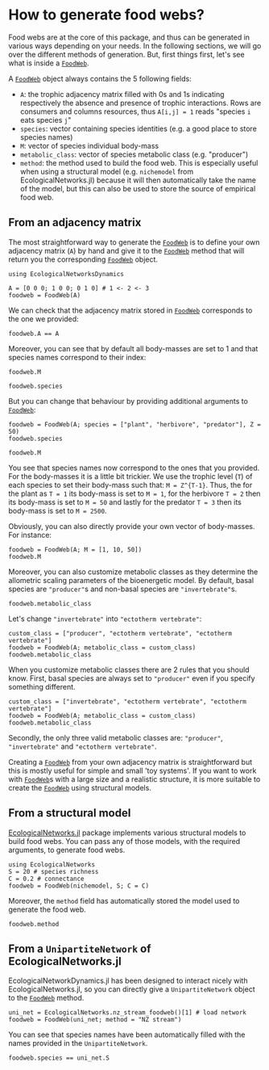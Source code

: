 # How to generate food webs?

Food webs are at the core of this package,
and thus can be generated in various ways depending on your needs.
In the following sections, we will go over the different methods of generation.
But, first things first, let's see what is inside a [`FoodWeb`](@ref).

A [`FoodWeb`](@ref) object always contains the 5 following fields:

  - `A`: the trophic adjacency matrix filled with 0s and 1s
    indicating respectively the absence and presence of trophic interactions.
    Rows are consumers and columns resources,
    thus `A[i,j] = 1` reads "species `i` eats species `j`"
  - `species`: vector containing species identities (e.g. a good place to store species names)
  - `M`: vector of species individual body-mass
  - `metabolic_class`: vector of species metabolic class (e.g. "producer")
  - `method`: the method used to build the food web.
    This is especially useful when using a structural model
    (e.g. `nichemodel` from EcologicalNetworks.jl)
    because it will then automatically take the name of the model,
    but this can also be used to store the source of empirical food web.

## From an adjacency matrix

The most straightforward way to generate the [`FoodWeb`](@ref) is to
define your own adjacency matrix (`A`) by hand
and give it to the [`FoodWeb`](@ref) method
that will return you the corresponding [`FoodWeb`](@ref) object.

```@setup econetd
using EcologicalNetworksDynamics
```

```@example econetd
A = [0 0 0; 1 0 0; 0 1 0] # 1 <- 2 <- 3
foodweb = FoodWeb(A)
```

We can check that the adjacency matrix stored in [`FoodWeb`](@ref)
corresponds to the one we provided:

```@example econetd
foodweb.A == A
```

Moreover, you can see that by default all body-masses are set to 1
and that species names correspond to their index:

```@example econetd
foodweb.M
```

```@example econetd
foodweb.species
```

But you can change that behaviour
by providing additional arguments to [`FoodWeb`](@ref):

```@example econetd
foodweb = FoodWeb(A; species = ["plant", "herbivore", "predator"], Z = 50)
foodweb.species
```

```@example econetd
foodweb.M
```

You see that species names now correspond to the ones that you provided.
For the body-masses it is a little bit trickier.
We use the trophic level (``T``) of each species to set their body-mass such that:
``M = Z^{T-1}``.
Thus, the for the plant as ``T = 1`` its body-mass is set to ``M = 1``,
for the herbivore ``T = 2`` then its body-mass is set to ``M = 50``
and lastly for the predator ``T = 3`` then its body-mass is set to ``M = 2500``.

Obviously, you can also directly provide your own vector of body-masses.
For instance:

```@example econetd
foodweb = FoodWeb(A; M = [1, 10, 50])
foodweb.M
```

Moreover, you can also customize metabolic classes
as they determine the allometric scaling parameters of the bioenergetic model.
By default, basal species are `"producer"`s
and non-basal species are `"invertebrate"`s.

```@example econetd
foodweb.metabolic_class
```

Let's change `"invertebrate"` into `"ectotherm vertebrate"`:

```@example econetd
custom_class = ["producer", "ectotherm vertebrate", "ectotherm vertebrate"]
foodweb = FoodWeb(A; metabolic_class = custom_class)
foodweb.metabolic_class
```

When you customize metabolic classes there are 2 rules that you should know.
First, basal species are always set to `"producer"` even if you specify something different.

```@example econetd
custom_class = ["invertebrate", "ectotherm vertebrate", "ectotherm vertebrate"]
foodweb = FoodWeb(A; metabolic_class = custom_class)
foodweb.metabolic_class
```

Secondly, the only three valid metabolic classes are:
`"producer"`, `"invertebrate"` and `"ectotherm vertebrate"`.

Creating a [`FoodWeb`](@ref) from your own adjacency matrix is straightforward
but this is mostly useful for simple and small 'toy systems'.
If you want to work with [`FoodWeb`](@ref)s with a large size and a realistic structure,
it is more suitable to create the [`FoodWeb`](@ref) using structural models.

## From a structural model

[EcologicalNetworks.jl](http://docs.ecojulia.org/EcologicalNetworks.jl/stable/) package
implements various structural models to build food webs.
You can pass any of those models, with the required arguments, to generate food webs.

```@example econetd
using EcologicalNetworks
S = 20 # species richness
C = 0.2 # connectance
foodweb = FoodWeb(nichemodel, S; C = C)
```

Moreover, the `method` field has automatically stored
the model used to generate the food web.

```@example econetd
foodweb.method
```

## From a `UnipartiteNetwork` of EcologicalNetworks.jl

EcologicalNetworkDynamics.jl has been designed to interact nicely with EcologicalNetworks.jl,
so you can directly give a `UnipartiteNetwork` object to the [`FoodWeb`](@ref) method.

```@example econetd
uni_net = EcologicalNetworks.nz_stream_foodweb()[1] # load network
foodweb = FoodWeb(uni_net; method = "NZ stream")
```

You can see that species names have been automatically filled
with the names provided in the `UnipartiteNetwork`.

```@example econetd
foodweb.species == uni_net.S
```
